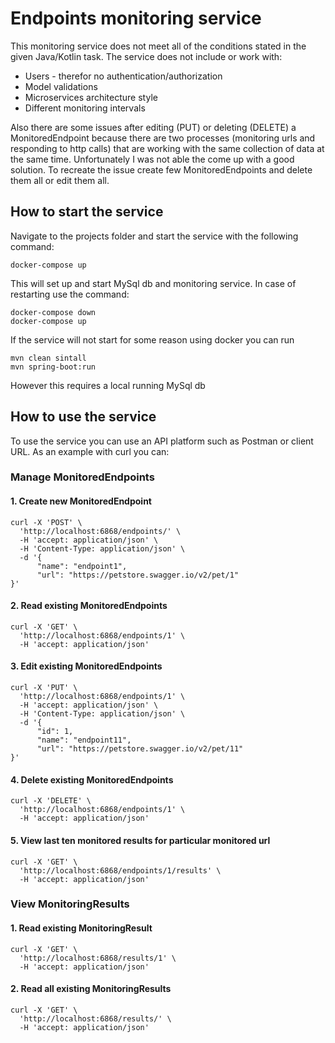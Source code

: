 # Endpoints monitoring service
This monitoring service does not meet all of the conditions stated in the given
Java/Kotlin task. The service does not include or work with:
- Users - therefor no authentication/authorization
- Model validations
- Microservices architecture style
- Different monitoring intervals

Also there are some issues after editing (PUT) or deleting (DELETE) a 
MonitoredEndpoint because there are two processes (monitoring urls and responding to http calls) that are working with the same
collection of data at the same time. Unfortunately I was not able the come up with a good solution. To recreate 
the issue create few MonitoredEndpoints and delete them all or 
edit them all.

## How to start the service
Navigate to the projects folder and start the service with the following command:
```
docker-compose up
```

This will set up and start MySql db and monitoring service. In case of restarting use the command:
```
docker-compose down
docker-compose up
``` 

If the service will not start for some reason using docker
you can run
```
mvn clean sintall
mvn spring-boot:run 
``` 
However this requires a local running MySql db 

## How to use the service
To use the service you can use an API platform such as Postman or client URL. 
As an example with curl you can:

### Manage MonitoredEndpoints

#### 1. Create new MonitoredEndpoint
```
curl -X 'POST' \
  'http://localhost:6868/endpoints/' \
  -H 'accept: application/json' \
  -H 'Content-Type: application/json' \
  -d '{
      "name": "endpoint1",
      "url": "https://petstore.swagger.io/v2/pet/1"
}'
```

#### 2. Read existing MonitoredEndpoints
```
curl -X 'GET' \
  'http://localhost:6868/endpoints/1' \
  -H 'accept: application/json'
```

#### 3. Edit existing MonitoredEndpoints
```
curl -X 'PUT' \
  'http://localhost:6868/endpoints/1' \
  -H 'accept: application/json' \
  -H 'Content-Type: application/json' \
  -d '{
      "id": 1,
      "name": "endpoint11",
      "url": "https://petstore.swagger.io/v2/pet/11"
}'
```

#### 4. Delete existing MonitoredEndpoints
```
curl -X 'DELETE' \
  'http://localhost:6868/endpoints/1' \
  -H 'accept: application/json'
```

#### 5. View last ten monitored results for particular monitored url
```
curl -X 'GET' \
  'http://localhost:6868/endpoints/1/results' \
  -H 'accept: application/json'
```

### View MonitoringResults

#### 1. Read existing MonitoringResult
```
curl -X 'GET' \
  'http://localhost:6868/results/1' \
  -H 'accept: application/json'
```

#### 2. Read all existing MonitoringResults
```
curl -X 'GET' \
  'http://localhost:6868/results/' \
  -H 'accept: application/json'
```



